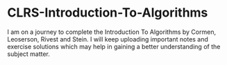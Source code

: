 # CLRS-Introduction-To-Algorithms
I am on a journey to complete the Introduction To Algorithms by Cormen, Leoserson, Rivest and Stein. I will keep uploading important notes and exercise solutions which may help in gaining a better understanding of the subject matter.
